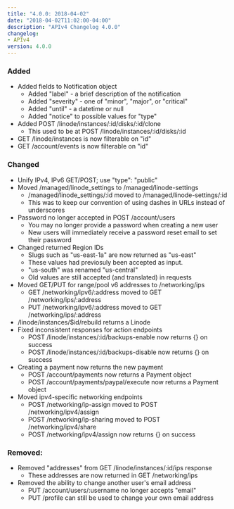```yaml
---
title: "4.0.0: 2018-04-02"
date: "2018-04-02T11:02:00-04:00"
description: "APIv4 Changelog 4.0.0"
changelog:
- APIv4
version: 4.0.0
---
```

### Added

* Added fields to Notification object
  * Added "label" - a brief description of the notification
  * Added "severity" - one of "minor", "major", or "critical"
  * Added "until" - a datetime or null
  * Added "notice" to possible values for "type"
* Added POST /linode/instances/:id/disks/:id/clone
  * This used to be at POST /linode/instances/:id/disks/:id
* GET /linode/instances is now filterable on "id"
* GET /account/events is now filterable on "id"

### Changed

* Unify IPv4, IPv6 GET/POST; use "type": "public"
* Moved /managed/linode_settings to /managed/linode-settings
  * /managed/linode_settings/:id moved to /managed/linode-settings/:id
  * This was to keep our convention of using dashes in URLs instead of underscores
* Password no longer accepted in POST /account/users
  * You may no longer provide a password when creating a new user
  * New users will immediately receive a password reset email to set their password
* Changed returned Region IDs
  * Slugs such as "us-east-1a" are now returned as "us-east"
  * These values had previosuly been accepted as input.
  * "us-south" was renamed "us-central"
  * Old values are still accepted (and translated) in requests
* Moved GET/PUT for range/pool v6 addresses to /networking/ips
  * GET /networking/ipv6/:address moved to GET /networking/ips/:address
  * PUT /networking/ipv6/:address moved to GET /networking/ips/:address
* /linode/instances/$id/rebuild returns a Linode
* Fixed inconsistent responses for action endpoints
  * POST /linode/instances/:id/backups-enable now returns {} on success
  * POST /linode/instances/:id/backups-disable now returns {} on success
* Creating a payment now returns the new payment
  * POST /account/payments now returns a Payment object
  * POST /account/payments/paypal/execute now returns a Payment object
* Moved ipv4-specific networking endpoints
  * POST /networking/ip-assign moved to POST /networking/ipv4/assign
  * POST /networking/ip-sharing moved to POST /networking/ipv4/share
  * POST /networking/ipv4/assign now returns {} on success
  
### Removed:
  
* Removed "addresses" from GET /linode/instances/:id/ips response
  * These addresses are now returned in GET /networking/ips
* Removed the ability to change another user's email address
  * PUT /account/users/:username no longer accepts "email"
  * PUT /profile can still be used to change your own email address